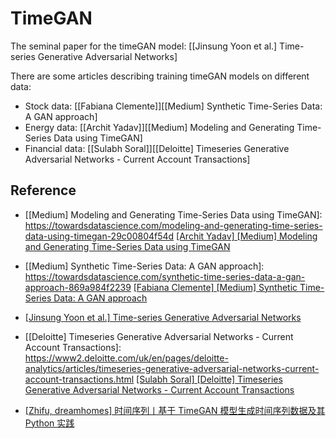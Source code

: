 # TimeGAN

The seminal paper for the timeGAN model: [[Jinsung Yoon et al.] Time-series Generative Adversarial Networks]

There are some articles describing training timeGAN models on different data:
* Stock data: [[Fabiana Clemente]][[Medium] Synthetic Time-Series Data: A GAN approach]
* Energy data: [[Archit Yadav]][[Medium] Modeling and Generating Time-Series Data using TimeGAN]
* Financial data: [[Sulabh Soral]][[Deloitte] Timeseries Generative Adversarial Networks - Current Account Transactions]




## Reference


* [[Medium] Modeling and Generating Time-Series Data using TimeGAN]: https://towardsdatascience.com/modeling-and-generating-time-series-data-using-timegan-29c00804f54d
[[Archit Yadav] [Medium] Modeling and Generating Time-Series Data using TimeGAN](https://towardsdatascience.com/modeling-and-generating-time-series-data-using-timegan-29c00804f54d)

* [[Medium] Synthetic Time-Series Data: A GAN approach]: https://towardsdatascience.com/synthetic-time-series-data-a-gan-approach-869a984f2239
[[Fabiana Clemente] [Medium] Synthetic Time-Series Data: A GAN approach](https://towardsdatascience.com/synthetic-time-series-data-a-gan-approach-869a984f2239)

* [Time-series Generative Adversarial Networks]: https://papers.nips.cc/paper_files/paper/2019/hash/c9efe5f26cd17ba6216bbe2a7d26d490-Abstract.html
[[Jinsung Yoon et al.] Time-series Generative Adversarial Networks](https://papers.nips.cc/paper_files/paper/2019/hash/c9efe5f26cd17ba6216bbe2a7d26d490-Abstract.html)


* [[Deloitte] Timeseries Generative Adversarial Networks - Current Account Transactions]: https://www2.deloitte.com/uk/en/pages/deloitte-analytics/articles/timeseries-generative-adversarial-networks-current-account-transactions.html
[[Sulabh Soral] [Deloitte] Timeseries Generative Adversarial Networks - Current Account Transactions](https://www2.deloitte.com/uk/en/pages/deloitte-analytics/articles/timeseries-generative-adversarial-networks-current-account-transactions.html)




* [时间序列丨基于 TimeGAN 模型生成时间序列数据及其 Python 实践]: https://zhuanlan.zhihu.com/p/410176524
[[Zhifu, dreamhomes] 时间序列丨基于 TimeGAN 模型生成时间序列数据及其 Python 实践](https://zhuanlan.zhihu.com/p/410176524)
